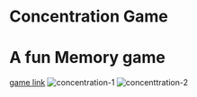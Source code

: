 # Concentration Game
# A fun Memory game
[game link](https://abdoulsdevgit.github.io/Concentration-game-react/)
![concentration-1](https://user-images.githubusercontent.com/45056137/143729421-c305da8c-fe8b-4ed1-b9e6-ddb140009564.png)
![concenttration-2](https://user-images.githubusercontent.com/45056137/143729447-cce19bb5-2980-4780-a5af-c4eab591ba1a.png)
